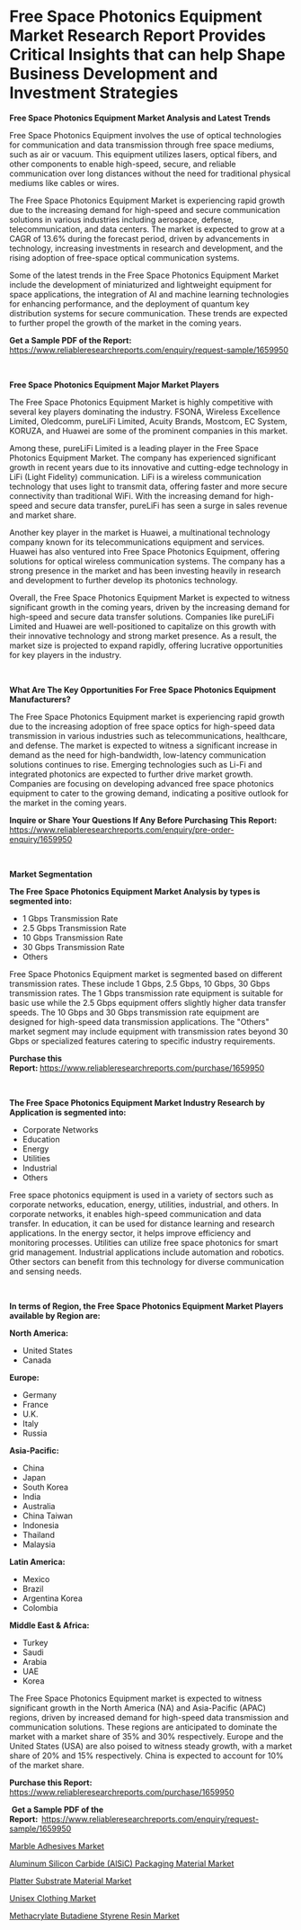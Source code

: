 <p><h1>Free Space Photonics Equipment Market Research Report Provides Critical Insights that can help Shape Business Development and Investment Strategies</h1></p><p><strong>Free Space Photonics Equipment Market Analysis and Latest Trends</strong></p>
<p><p>Free Space Photonics Equipment involves the use of optical technologies for communication and data transmission through free space mediums, such as air or vacuum. This equipment utilizes lasers, optical fibers, and other components to enable high-speed, secure, and reliable communication over long distances without the need for traditional physical mediums like cables or wires. </p><p>The Free Space Photonics Equipment Market is experiencing rapid growth due to the increasing demand for high-speed and secure communication solutions in various industries including aerospace, defense, telecommunication, and data centers. The market is expected to grow at a CAGR of 13.6% during the forecast period, driven by advancements in technology, increasing investments in research and development, and the rising adoption of free-space optical communication systems.</p><p>Some of the latest trends in the Free Space Photonics Equipment Market include the development of miniaturized and lightweight equipment for space applications, the integration of AI and machine learning technologies for enhancing performance, and the deployment of quantum key distribution systems for secure communication. These trends are expected to further propel the growth of the market in the coming years.</p></p>
<p><strong>Get a Sample PDF of the Report:&nbsp;</strong> <a href="https://www.reliableresearchreports.com/enquiry/request-sample/1659950">https://www.reliableresearchreports.com/enquiry/request-sample/1659950</a></p>
<p>&nbsp;</p>
<p><strong>Free Space Photonics Equipment Major Market Players</strong></p>
<p><p>The Free Space Photonics Equipment Market is highly competitive with several key players dominating the industry. FSONA, Wireless Excellence Limited, Oledcomm, pureLiFi Limited, Acuity Brands, Mostcom, EC System, KORUZA, and Huawei are some of the prominent companies in this market.</p><p>Among these, pureLiFi Limited is a leading player in the Free Space Photonics Equipment Market. The company has experienced significant growth in recent years due to its innovative and cutting-edge technology in LiFi (Light Fidelity) communication. LiFi is a wireless communication technology that uses light to transmit data, offering faster and more secure connectivity than traditional WiFi. With the increasing demand for high-speed and secure data transfer, pureLiFi has seen a surge in sales revenue and market share.</p><p>Another key player in the market is Huawei, a multinational technology company known for its telecommunications equipment and services. Huawei has also ventured into Free Space Photonics Equipment, offering solutions for optical wireless communication systems. The company has a strong presence in the market and has been investing heavily in research and development to further develop its photonics technology.</p><p>Overall, the Free Space Photonics Equipment Market is expected to witness significant growth in the coming years, driven by the increasing demand for high-speed and secure data transfer solutions. Companies like pureLiFi Limited and Huawei are well-positioned to capitalize on this growth with their innovative technology and strong market presence. As a result, the market size is projected to expand rapidly, offering lucrative opportunities for key players in the industry.</p></p>
<p>&nbsp;</p>
<p><strong>What Are The Key Opportunities For Free Space Photonics Equipment Manufacturers?</strong></p>
<p><p>The Free Space Photonics Equipment market is experiencing rapid growth due to the increasing adoption of free space optics for high-speed data transmission in various industries such as telecommunications, healthcare, and defense. The market is expected to witness a significant increase in demand as the need for high-bandwidth, low-latency communication solutions continues to rise. Emerging technologies such as Li-Fi and integrated photonics are expected to further drive market growth. Companies are focusing on developing advanced free space photonics equipment to cater to the growing demand, indicating a positive outlook for the market in the coming years.</p></p>
<p><strong>Inquire or Share Your Questions If Any Before Purchasing This Report:</strong> <a href="https://www.reliableresearchreports.com/enquiry/pre-order-enquiry/1659950">https://www.reliableresearchreports.com/enquiry/pre-order-enquiry/1659950</a></p>
<p>&nbsp;</p>
<p><strong>Market Segmentation</strong></p>
<p><strong>The Free Space Photonics Equipment Market Analysis by types is segmented into:</strong></p>
<p><ul><li>1 Gbps Transmission Rate</li><li>2.5 Gbps Transmission Rate</li><li>10 Gbps Transmission Rate</li><li>30 Gbps Transmission Rate</li><li>Others</li></ul></p>
<p><p>Free Space Photonics Equipment market is segmented based on different transmission rates. These include 1 Gbps, 2.5 Gbps, 10 Gbps, 30 Gbps transmission rates. The 1 Gbps transmission rate equipment is suitable for basic use while the 2.5 Gbps equipment offers slightly higher data transfer speeds. The 10 Gbps and 30 Gbps transmission rate equipment are designed for high-speed data transmission applications. The "Others" market segment may include equipment with transmission rates beyond 30 Gbps or specialized features catering to specific industry requirements.</p></p>
<p><strong>Purchase this Report:&nbsp;</strong><a href="https://www.reliableresearchreports.com/purchase/1659950">https://www.reliableresearchreports.com/purchase/1659950</a></p>
<p>&nbsp;</p>
<p><strong>The Free Space Photonics Equipment Market Industry Research by Application is segmented into:</strong></p>
<p><ul><li>Corporate Networks</li><li>Education</li><li>Energy</li><li>Utilities</li><li>Industrial</li><li>Others</li></ul></p>
<p><p>Free space photonics equipment is used in a variety of sectors such as corporate networks, education, energy, utilities, industrial, and others. In corporate networks, it enables high-speed communication and data transfer. In education, it can be used for distance learning and research applications. In the energy sector, it helps improve efficiency and monitoring processes. Utilities can utilize free space photonics for smart grid management. Industrial applications include automation and robotics. Other sectors can benefit from this technology for diverse communication and sensing needs.</p></p>
<p>&nbsp;</p>
<p><strong>In terms of Region, the Free Space Photonics Equipment Market Players available by Region are:</strong></p>
<p>
    <p> <strong> North America: </strong>
        <ul>
            <li>United States</li>
            <li>Canada</li>
        </ul>
        </p> 
    <p> <strong> Europe: </strong>
        <ul>
            <li>Germany</li>
            <li>France</li>
            <li>U.K.</li>
            <li>Italy</li>
            <li>Russia</li>
        </ul>
        </p> 
    <p> <strong> Asia-Pacific: </strong>
        <ul>
            <li>China</li>
            <li>Japan</li>
            <li>South Korea</li>
            <li>India</li>
            <li>Australia</li>
            <li>China Taiwan</li>
            <li>Indonesia</li>
            <li>Thailand</li>
            <li>Malaysia</li>
        </ul>
        </p> 
    <p> <strong> Latin America: </strong>
        <ul>
            <li>Mexico</li>
            <li>Brazil</li>
            <li>Argentina Korea</li>
            <li>Colombia</li>
        </ul>
        </p> 
    <p> <strong> Middle East & Africa: </strong>
        <ul>
            <li>Turkey</li>
            <li>Saudi</li>
            <li>Arabia</li>
            <li>UAE</li>
            <li>Korea</li>
        </ul>
    </p>
    </p>
<p><p>The Free Space Photonics Equipment market is expected to witness significant growth in the North America (NA) and Asia-Pacific (APAC) regions, driven by increased demand for high-speed data transmission and communication solutions. These regions are anticipated to dominate the market with a market share of 35% and 30% respectively. Europe and the United States (USA) are also poised to witness steady growth, with a market share of 20% and 15% respectively. China is expected to account for 10% of the market share.</p></p>
<p><strong>Purchase this Report: </strong><a href="https://www.reliableresearchreports.com/purchase/1659950">https://www.reliableresearchreports.com/purchase/1659950</a></p>
<p>&nbsp;<strong>Get a Sample PDF of the Report:&nbsp;&nbsp;</strong><a href="https://www.reliableresearchreports.com/enquiry/request-sample/1659950">https://www.reliableresearchreports.com/enquiry/request-sample/1659950</a></p>
<p><strong></strong></p>
<p><p><a href="https://view.publitas.com/reportprime-1/marble-adhesives-market-size-furnishes-valuable-information-encompassing-market-share-market-trends-and-projections-spanning-from-2024-to-2031/">Marble Adhesives Market</a></p><p><a href="https://extreme-scabiosa-c81.notion.site/Aluminum-Silicon-Carbide-AlSiC-Packaging-Material-Market-Analysis-and-Market-Size-Global-Industry-636734eef19549f9989481b7ddbcaf32">Aluminum Silicon Carbide (AlSiC) Packaging Material Market</a></p><p><a href="https://adventurous-uranium-ef9.notion.site/Platter-Substrate-Material-Market-Size-Growing-and-Forecasted-for-period-from-2024-2031-and-provid-f36055ac125c43a2b49debfce81d885a">Platter Substrate Material Market</a></p><p><a href="https://view.publitas.com/reportprime-1/unisex-clothing-market-research-report-forecasted-for-period-from-2024-2031-by-market-type-market-application-and-region/">Unisex Clothing Market</a></p><p><a href="https://carnation-joke-41f.notion.site/Methacrylate-Butadiene-Styrene-Resin-Market-Size-Share-Trends-Analysis-Report-By-Material-By-Typ-ab915bfbd8ca461ba1e0ee8cb7e8b5bf">Methacrylate Butadiene Styrene Resin Market</a></p></p>
